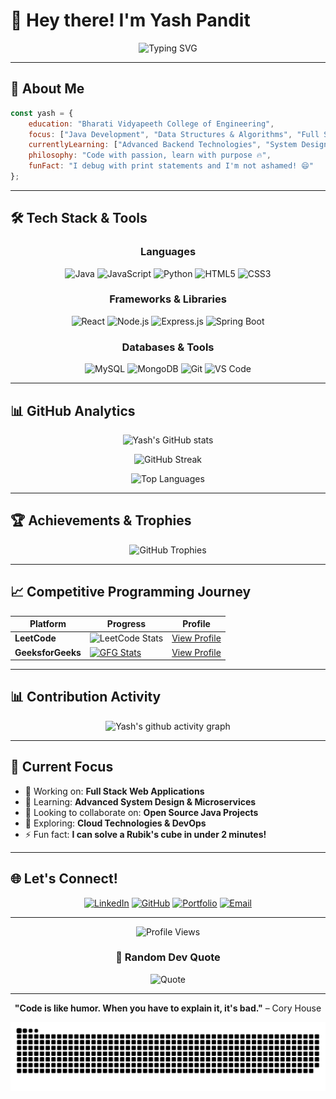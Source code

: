 # 👋 Hey there! I'm Yash Pandit

<div align="center">
  <img src="https://readme-typing-svg.herokuapp.com?font=Fira+Code&weight=500&size=25&pause=1000&color=F75C7E&center=true&vCenter=true&width=600&lines=Student+%40+Bharati+Vidyapeeth+College;Passionate+Java+%26+Full+Stack+Developer;Always+Learning%2C+Always+Growing+🚀;DSA+Enthusiast+%26+Problem+Solver" alt="Typing SVG" />
</div>

---

## 🚀 About Me

```javascript
const yash = {
    education: "Bharati Vidyapeeth College of Engineering",
    focus: ["Java Development", "Data Structures & Algorithms", "Full Stack Development"],
    currentlyLearning: ["Advanced Backend Technologies", "System Design"],
    philosophy: "Code with passion, learn with purpose 🔥",
    funFact: "I debug with print statements and I'm not ashamed! 😄"
};
```

---

## 🛠️ Tech Stack & Tools

<div align="center">

### Languages
![Java](https://img.shields.io/badge/Java-ED8B00?style=for-the-badge&logo=openjdk&logoColor=white)
![JavaScript](https://img.shields.io/badge/JavaScript-F7DF1E?style=for-the-badge&logo=javascript&logoColor=black)
![Python](https://img.shields.io/badge/Python-3776AB?style=for-the-badge&logo=python&logoColor=white)
![HTML5](https://img.shields.io/badge/HTML5-E34F26?style=for-the-badge&logo=html5&logoColor=white)
![CSS3](https://img.shields.io/badge/CSS3-1572B6?style=for-the-badge&logo=css3&logoColor=white)

### Frameworks & Libraries
![React](https://img.shields.io/badge/React-20232A?style=for-the-badge&logo=react&logoColor=61DAFB)
![Node.js](https://img.shields.io/badge/Node.js-43853D?style=for-the-badge&logo=node.js&logoColor=white)
![Express.js](https://img.shields.io/badge/Express.js-404D59?style=for-the-badge)
![Spring Boot](https://img.shields.io/badge/Spring_Boot-F2F4F9?style=for-the-badge&logo=spring-boot)

### Databases & Tools
![MySQL](https://img.shields.io/badge/MySQL-00000F?style=for-the-badge&logo=mysql&logoColor=white)
![MongoDB](https://img.shields.io/badge/MongoDB-4EA94B?style=for-the-badge&logo=mongodb&logoColor=white)
![Git](https://img.shields.io/badge/Git-F05032?style=for-the-badge&logo=git&logoColor=white)
![VS Code](https://img.shields.io/badge/Visual_Studio_Code-0078D4?style=for-the-badge&logo=visual%20studio%20code&logoColor=white)

</div>

---

## 📊 GitHub Analytics

<div align="center">
  
  ![Yash's GitHub stats](https://github-readme-stats.vercel.app/api?username=Itachiuchiha325&show_icons=true&theme=radical&hide_border=true&count_private=true)
  
  ![GitHub Streak](https://streak-stats.demolab.com?user=Itachiuchiha325&theme=radical&hide_border=true)
  
  ![Top Languages](https://github-readme-stats.vercel.app/api/top-langs/?username=Itachiuchiha325&layout=compact&theme=radical&hide_border=true)

</div>

---

## 🏆 Achievements & Trophies

<div align="center">
  
  ![GitHub Trophies](https://github-profile-trophy.vercel.app/?username=Itachiuchiha325&theme=onedark&no-frame=true&row=1&column=6)
  
</div>

---

## 📈 Competitive Programming Journey

<div align="center">

| Platform | Progress | Profile |
|----------|----------|---------|
| **LeetCode** | ![LeetCode Stats](https://leetcard.jacoblin.cool/Yash_Pandit04?theme=dark&font=Baloo&ext=contest) | [View Profile](https://leetcode.com/Yash_Pandit04/) |
| **GeeksforGeeks** | [![GFG Stats](https://gfgstatscard.vercel.app/yashpandit04?theme=dark)](https://auth.geeksforgeeks.org/user/yashpandit04/practice/) | [View Profile](https://auth.geeksforgeeks.org/user/yashpandit04/) |

</div>

---

## 📊 Contribution Activity

<div align="center">
  
  ![Yash's github activity graph](https://github-readme-activity-graph.vercel.app/graph?username=Itachiuchiha325&theme=react-dark&hide_border=true)

</div>

---

## 🎯 Current Focus

- 🔭 Working on: **Full Stack Web Applications**
- 🌱 Learning: **Advanced System Design & Microservices**
- 👯 Looking to collaborate on: **Open Source Java Projects**
- 🤔 Exploring: **Cloud Technologies & DevOps**
- ⚡ Fun fact: **I can solve a Rubik's cube in under 2 minutes!**

---

## 🌐 Let's Connect!

<div align="center">

[![LinkedIn](https://img.shields.io/badge/LinkedIn-0077B5?style=for-the-badge&logo=linkedin&logoColor=white)](https://linkedin.com/in/yash-pandit-a48230322)
[![GitHub](https://img.shields.io/badge/GitHub-100000?style=for-the-badge&logo=github&logoColor=white)](https://github.com/Itachiuchiha325)
[![Portfolio](https://img.shields.io/badge/Portfolio-FF5722?style=for-the-badge&logo=todoist&logoColor=white)](#)
[![Email](https://img.shields.io/badge/Gmail-D14836?style=for-the-badge&logo=gmail&logoColor=white)](mailto:your.email@gmail.com)

</div>

---

<div align="center">
  
  ![Profile Views](https://komarev.com/ghpvc/?username=Itachiuchiha325&label=Profile%20views&color=0e75b6&style=for-the-badge)
  
  ### 💭 Random Dev Quote
  ![Quote](https://quotes-github-readme.vercel.app/api?type=horizontal&theme=radical)
  
  ---
  
  **"Code is like humor. When you have to explain it, it's bad."** – Cory House
  
  <img src="https://raw.githubusercontent.com/Platane/snk/output/github-contribution-grid-snake.svg" alt="Snake animation" />

</div>
